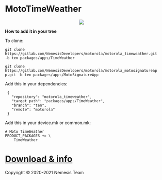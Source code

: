 # MotoTimeWeather

<center><img src="https://telegra.ph/file/4c45997bf18b18b2181b5.jpg"/></center>


**How to add it in your tree**

To clone:

`git clone https://gitlab.com/NemesisDevelopers/motorola/motorola_timeweather.git -b ten packages/apps/TimeWeather`

`git clone https://gitlab.com/NemesisDevelopers/motorola/motorola_motosignatureapp.git -b ten packages/apps/MotoSignatureApp`

Add this in your dependencies:

```
 {
   "repository": "motorola_timeweather",
   "target_path": "packages/apps/TimeWeather",
   "branch": "ten",
   "remote": "motorola"
 }
```
Add this in your device.mk or common.mk:

```
# Moto TimeWeather
PRODUCT_PACKAGES += \
    TimeWeather
```

# [Download & info](https://telegra.ph/List-N-2-01-03-2)


 Copyright © 2020-2021 Nemesis Team
